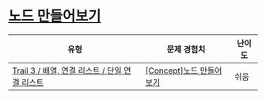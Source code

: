 # [노드 만들어보기](https://https://en.codetree.ai/trails/complete/curated-cards/intro-node-definition)

|유형|문제 경험치|난이도|
|---|---|---|
|[Trail 3 / 배열, 연결 리스트 / 단일 연결 리스트](https://https://en.codetree.ai/trail-info/novice-high/)|[[Concept]노드 만들어보기](https://https://en.codetree.ai/trails/complete/curated-cards/intro-node-definition/)|쉬움|

